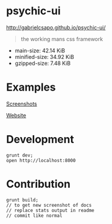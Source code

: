 # psychic-ui

http://gabrielcsapo.github.io/psychic-ui/

> the working mans css framework
- main-size: 42.14 KiB
- minified-size: 34.92 KiB
- gzipped-size: 7.48 KiB

####

# Examples

[Screenshots](/screenshots)

[Website](http://gabrielcsapo.github.io/psychic-ui/)

# Development

```
grunt dev;
open http://localhost:8000
```

# Contribution

```
grunt build;
// to get new screenshot of docs
// replace stats output in readme
// commit like normal
```
